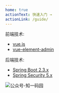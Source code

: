 ```yaml
---
home: true
actionText: 快速入门 →
actionLink: /guide/
---
```


前端技术:

- [vue.js ](https://github.com/vuejs/vue)
- [vue-element-admin ](https://github.com/PanJiaChen/vue-element-admin)

后端技术:

- [Spring Boot 2.3.x ](https://github.com/spring-projects/spring-boot)
- [Spring Security 5.x ](https://github.com/spring-projects/spring-security) 


![公众号-知一码园](zymy.jpg)